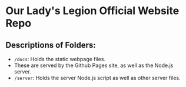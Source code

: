 # Our Lady's Legion Official Website Repo

## Descriptions of Folders:
- `/docs`: Holds the static webpage files.
 - These are served by the Github Pages site, as well as the Node.js server.
- `/server`: Holds the server Node.js script as well as other server files.